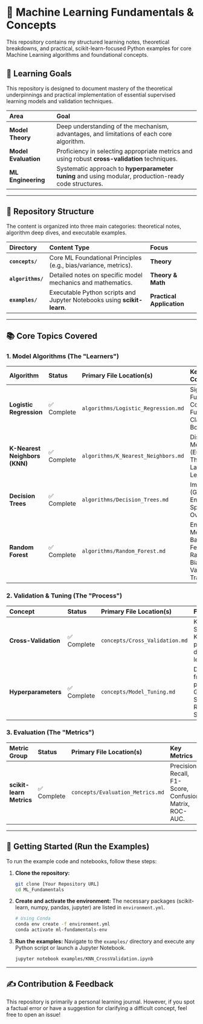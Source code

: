 # 🤖 Machine Learning Fundamentals & Concepts

This repository contains my structured learning notes, theoretical breakdowns, and practical, scikit-learn-focused Python examples for core Machine Learning algorithms and foundational concepts.

## 🎯 Learning Goals

This repository is designed to document mastery of the theoretical underpinnings and practical implementation of essential supervised learning models and validation techniques.

| Area | Goal |
| :--- | :--- |
| **Model Theory** | Deep understanding of the mechanism, advantages, and limitations of each core algorithm. |
| **Model Evaluation** | Proficiency in selecting appropriate metrics and using robust **cross-validation** techniques. |
| **ML Engineering** | Systematic approach to **hyperparameter tuning** and using modular, production-ready code structures. |

---

## 📂 Repository Structure

The content is organized into three main categories: theoretical notes, algorithm deep dives, and executable examples.

| Directory | Content Type | Focus |
| :--- | :--- | :--- |
| **`concepts/`** | Core ML Foundational Principles (e.g., bias/variance, metrics). | **Theory** |
| **`algorithms/`** | Detailed notes on specific model mechanics and mathematics. | **Theory & Math** |
| **`examples/`** | Executable Python scripts and Jupyter Notebooks using **scikit-learn**. | **Practical Application** |

---

## 📚 Core Topics Covered

### 1. Model Algorithms (The "Learners")

| Algorithm | Status | Primary File Location(s) | Key Concepts |
| :--- | :--- | :--- | :--- |
| **Logistic Regression** | ✅ Complete | `algorithms/Logistic_Regression.md` | Sigmoid Function, Cost Function, Classification Boundary. |
| **K-Nearest Neighbors (KNN)** | ✅ Complete | `algorithms/K_Nearest_Neighbors.md` | Distance Metrics (Euclidean), The role of *k*, Lazy Learning. |
| **Decision Trees** | ✅ Complete | `algorithms/Decision_Trees.md` | Impurity (Gini, Entropy), Splitting, Overfitting. |
| **Random Forest** | ✅ Complete | `algorithms/Random_Forest.md` | Ensemble Methods, Bagging, Feature Randomness, Bias-Variance Tradeoff. |

### 2. Validation & Tuning (The "Process")

| Concept | Status | Primary File Location(s) | Focus |
| :--- | :--- | :--- | :--- |
| **Cross-Validation** | ✅ Complete | `concepts/Cross_Validation.md` | K-Fold, Stratified K-Fold, preventing data leakage. |
| **Hyperparameters** | ✅ Complete | `concepts/Model_Tuning.md` | Distinction from parameters, Grid Search, Random Search. |

### 3. Evaluation (The "Metrics")

| Metric Group | Status | Primary File Location(s) | Key Metrics |
| :--- | :--- | :--- | :--- |
| **scikit-learn Metrics** | ✅ Complete | `concepts/Evaluation_Metrics.md` | Precision, Recall, F1-Score, Confusion Matrix, ROC-AUC. |

---

## 🚀 Getting Started (Run the Examples)

To run the example code and notebooks, follow these steps:

1.  **Clone the repository:**
    ```bash
    git clone [Your Repository URL]
    cd ML_Fundamentals
    ```
2.  **Create and activate the environment:**
    The necessary packages (scikit-learn, numpy, pandas, jupyter) are listed in `environment.yml`.
    ```bash
    # Using Conda
    conda env create -f environment.yml
    conda activate ml-fundamentals-env
    ```
3.  **Run the examples:**
    Navigate to the `examples/` directory and execute any Python script or launch a Jupyter Notebook.
    ```bash
    jupyter notebook examples/KNN_CrossValidation.ipynb
    ```

---

## ✍️ Contribution & Feedback

This repository is primarily a personal learning journal. However, if you spot a factual error or have a suggestion for clarifying a difficult concept, feel free to open an issue!